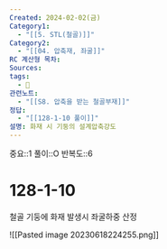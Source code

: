 ```yaml
---
Created: 2024-02-02(금)
Category1:
  - "[[5. STL(철골)]]"
Category2:
  - "[[04. 압축재, 좌굴]]"
RC 계산형 목차: 
Sources: 
tags:
  - 🧮
관련노트:
  - "[[S8. 압축을 받는 철골부재]]"
정답:
  - "[[128-1-10 풀이]]"
설명: 화재 시 기둥의 설계압축강도
---
```

중요::1
풀이::O
반복도::6
# 128-1-10

철골 기둥에 화재 발생시 좌굴하중 산정

![[Pasted image 20230618224255.png]]